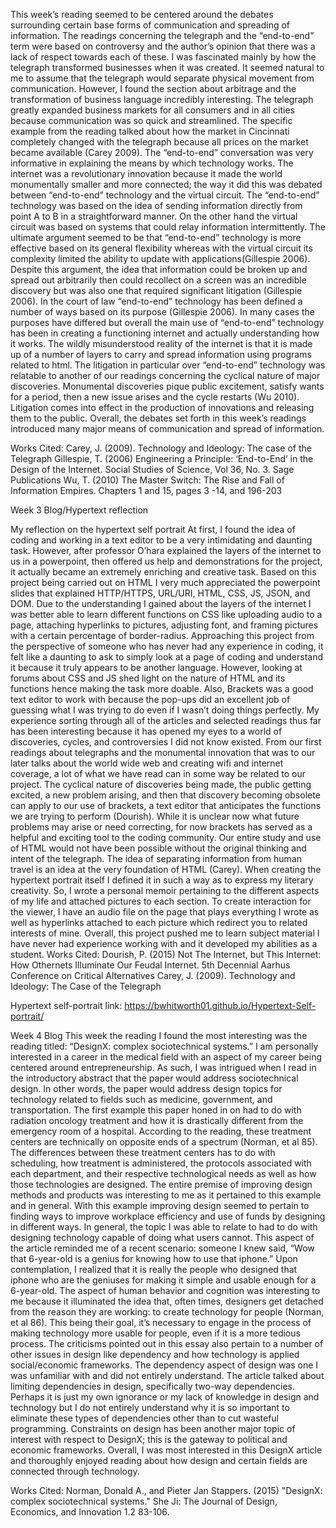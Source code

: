 This week’s reading seemed to be centered around the debates surrounding certain base forms of communication and spreading of information. The readings concerning the telegraph and the “end-to-end” term were based on controversy and the author’s opinion that there was a lack of respect towards each of these. I was fascinated mainly by how the telegraph transformed businesses when it was created. 
It seemed natural to me to assume that the telegraph would separate physical movement from communication. However, I found the section about arbitrage and the transformation of business language incredibly interesting. The telegraph greatly expanded business markets for all consumers and in all cities because communication was so quick and streamlined. The specific example from the reading talked about how the market in Cincinnati completely changed with the telegraph because all prices on the market became available (Carey 2009). 
The “end-to-end” conversation was very informative in explaining the means by which technology works. The internet was a revolutionary innovation because it made the world monumentally smaller and more connected; the way it did this was debated between “end-to-end” technology and the virtual circuit. The “end-to-end” technology was based on the idea of sending information directly from point A to B in a straightforward manner. On the other hand the virtual circuit was based on systems that could relay information intermittently. The ultimate argument seemed to be that “end-to-end” technology is more effective based on its general flexibility whereas with the virtual circuit its complexity limited the ability to update with applications(Gillespie 2006). Despite this argument, the idea that information could be broken up and spread out arbitrarily then could recollect on a screen was an incredible discovery but was also one that required significant litigation (Gillespie 2006). 
In the court of law “end-to-end” technology has been defined a number of ways based on its purpose (Gillespie 2006). In many cases the purposes have differed but overall the main use of “end-to-end” technology has been in creating a functioning internet and actually understanding how it works. The wildly misunderstood reality of the internet is that it is made up of a number of layers to carry and spread information using programs related to html. The litigation in particular over “end-to-end” technology was relatable to another of our readings concerning the cyclical nature of major discoveries. Monumental discoveries pique public excitement, satisfy wants for a period, then a new issue arises and the cycle restarts (Wu 2010). Litigation comes into effect in the production of innovations and releasing them to the public. Overall, the debates set forth in this week’s readings introduced many major means of communication and spread of information. 

Works Cited:
Carey, J. (2009). Technology and Ideology: The case of the Telegraph
Gillespie, T. (2006) Engineering a Principle: ‘End-to-End’ in the Design of the Internet. Social Studies of Science, Vol 36, No. 3. Sage Publications
Wu, T. (2010) The Master Switch: The Rise and Fall of Information Empires. Chapters 1 and 15, pages 3 -14, and 196-203

Week 3 Blog/Hypertext reflection

My reflection on the hypertext self portrait At first, I found the idea of coding and working in a text editor to be a very intimidating and daunting task. However, after professor O’hara explained the layers of the internet to us in a powerpoint, then offered us help and demonstrations for the project, it actually became an extremely enriching and creative task. Based on this project being carried out on HTML I very much appreciated the powerpoint slides that explained HTTP/HTTPS, URL/URI, HTML, CSS, JS, JSON, and DOM. Due to the understanding I gained about the layers of the internet I was better able to learn different functions on CSS like uploading audio to a page, attaching hyperlinks to pictures, adjusting font, and framing pictures with a certain percentage of border-radius. Approaching this project from the perspective of someone who has never had any experience in coding, it felt like a daunting to ask to simply look at a page of coding and understand it because it truly appears to be another language. However, looking at forums about CSS and JS shed light on the nature of HTML and its functions hence making the task more doable. Also, Brackets was a good text editor to work with because the pop-ups did an excellent job of guessing what I was trying to do even if I wasn’t doing things perfectly. My experience sorting through all of the articles and selected readings thus far has been interesting because it has opened my eyes to a world of discoveries, cycles, and controversies I did not know existed. From our first readings about telegraphs and the monumental innovation that was to our later talks about the world wide web and creating wifi and internet coverage, a lot of what we have read can in some way be related to our project. The cyclical nature of discoveries being made, the public getting excited, a new problem arising, and then that discovery becoming obsolete can apply to our use of brackets, a text editor that anticipates the functions we are trying to perform (Dourish). While it is unclear now what future problems may arise or need correcting, for now brackets has served as a helpful and exciting tool to the coding community. Our entire study and use of HTML would not have been possible without the original thinking and intent of the telegraph. The idea of separating information from human travel is an idea at the very foundation of HTML (Carey). When creating the hypertext portrait itself I defined it in such a way as to express my literary creativity. So, I wrote a personal memoir pertaining to the different aspects of my life and attached pictures to each section. To create interaction for the viewer, I have an audio file on the page that plays everything I wrote as well as hyperlinks attached to each picture which redirect you to related interests of mine. Overall, this project pushed me to learn subject material I have never had experience working with and it developed my abilities as a student. 
Works Cited: Dourish, P. (2015) Not The Internet, but This Internet: How Othernets Illuminate Our Feudal Internet. 5th Decennial Aarhus Conference on Critical Alternatives Carey, J. (2009). Technology and Ideology: The Case of the Telegraph

Hypertext self-portrait link: https://bwhitworth01.github.io/Hypertext-Self-portrait/

Week 4 Blog
This week the reading I found the most interesting was the reading titled: “DesignX: complex sociotechnical systems.” I am personally interested in a career in the medical field with an aspect of my career being centered around entrepreneurship. As such, I was intrigued when I read in the introductory abstract that the paper would address sociotechnical design. In other words, the paper would address design topics for technology related to fields such as medicine, government, and transportation. The first example this paper honed in on had to do with radiation oncology treatment and how it is drastically different from the emergency room of a hospital. According to the reading, these treatment centers are technically on opposite ends of a spectrum (Norman, et al 85). The differences between these treatment centers has to do with scheduling, how treatment is administered, the protocols associated with each department, and their respective technological needs as well as how those technologies are designed. The entire premise of improving design methods and products was interesting to me as it pertained to this example and in general. With this example improving design seemed to pertain to finding ways to improve workplace efficiency and use of funds by designing in different ways. In general, the topic I was able to relate to had to do with designing technology capable of doing what users cannot. This aspect of the article reminded me of a recent scenario: someone I knew said, “Wow that 6-year-old is a genius for knowing how to use that iphone.” Upon contemplation, I realized that it is really the people who designed that iphone who are the geniuses for making it simple and usable enough for a 6-year-old. The aspect of human behavior and cognition was interesting to me because it illuminated the idea that, often times, designers get detached from the reason they are working: to create technology for people (Norman, et al 86). This being their goal, it’s necessary to engage in the process of making technology more usable for people, even if it is a more tedious process. The criticisms pointed out in this essay also pertain to a number of other issues in design like dependency and how technology is applied social/economic frameworks. The dependency aspect of design was one I was unfamiliar with and did not entirely understand. The article talked about limiting dependencies in design, specifically two-way dependencies. Perhaps it is just my own ignorance or my lack of knowledge in design and technology but I do not entirely understand why it is so important to eliminate these types of dependencies other than to cut wasteful programming. Constraints on design has been another major topic of interest with respect to DesignX; this is the gateway to political and economic frameworks. Overall, I was most interested in this DesignX article and thoroughly enjoyed reading about how design and certain fields are connected through technology. 

Works Cited: Norman, Donald A., and Pieter Jan Stappers. (2015) "DesignX: complex sociotechnical systems." She Ji: The Journal of Design, Economics, and Innovation 1.2 83-106.

